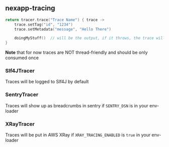 ## nexapp-tracing
```kotlin
return tracer.trace("Trace Name") { trace ->
    trace.setTag("id", "1234")
    trace.setMetadata("message", "Hello There")

    doingMyStuff()  // will be the output, if it throws, the trace will show up as in error
}
```
**Note** that for now traces are NOT thread-friendly and should be only consumed once

### Slf4JTracer
Traces will be logged to Slf4J by default

### SentryTracer
Traces will show up as breadcrumbs in sentry if `SENTRY_DSN` is in your env-loader

### XRayTracer
Traces will be put in AWS XRay if `XRAY_TRACING_ENABLED` is `true` in your env-loader

